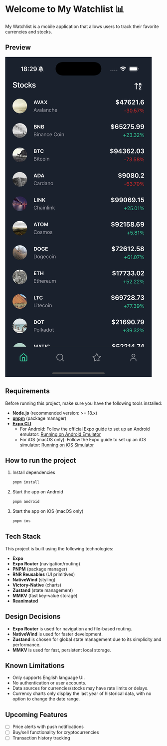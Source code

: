 # Welcome to My Watchlist 📊

My Watchlist is a mobile application that allows users to track their favorite currencies and stocks.

## Preview

<img alt="Home" src="./.github/images/home.png" />

## Requirements

Before running this project, make sure you have the following tools installed:

- **Node.js** (recommended version: >= 18.x)
- **[pnpm](https://pnpm.io/installation)** (package manager)
- **[Expo CLI](https://docs.expo.dev/get-started/installation/)**
  - For Android: Follow the official Expo guide to set up an Android emulator: [Running on Android Emulator](https://docs.expo.dev/workflow/android-studio-emulator/)
  - For iOS (macOS only): Follow the Expo guide to set up an iOS simulator: [Running on iOS Simulator](https://docs.expo.dev/workflow/ios-simulator/)

## How to run the project

1. Install dependencies

   ```bash
   pnpm install
   ```

2. Start the app on Android

   ```bash
   pnpm android
   ```

3. Start the app on iOS (macOS only)

   ```bash
   pnpm ios
   ```

## Tech Stack

This project is built using the following technologies:

- **Expo**
- **Expo Router** (navigation/routing)
- **PNPM** (package manager)
- **RNR Reusables** (UI primitives)
- **NativeWind** (styling)
- **Victory-Native** (charts)
- **Zustand** (state management)
- **MMKV** (fast key-value storage)
- **Reanimated**

## Design Decisions

- **Expo Router** is used for navigation and file-based routing.
- **NativeWind** is used for faster development.
- **Zustand** is chosen for global state management due to its simplicity and performance.
- **MMKV** is used for fast, persistent local storage.

## Known Limitations

- Only supports English language UI.
- No authentication or user accounts.
- Data sources for currencies/stocks may have rate limits or delays.
- Currency charts only display the last year of historical data, with no option to change the date range.

## Upcoming Features

- [ ] Price alerts with push notifications
- [ ] Buy/sell functionality for cryptocurrencies
- [ ] Transaction history tracking
